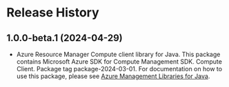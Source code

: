 # Release History

## 1.0.0-beta.1 (2024-04-29)

- Azure Resource Manager Compute client library for Java. This package contains Microsoft Azure SDK for Compute Management SDK. Compute Client. Package tag package-2024-03-01. For documentation on how to use this package, please see [Azure Management Libraries for Java](https://aka.ms/azsdk/java/mgmt).
